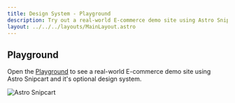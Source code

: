 ```yaml
---
title: Design System - Playground
description: Try out a real-world E-commerce demo site using Astro Snipcart
layout: ../../../layouts/MainLayout.astro
---
```


## Playground

Open the [Playground](https://astro-snipcart-playground.vercel.app/) to see a real-world E-commerce demo site using Astro Snipcart and it's optional design system.

![Astro Snipcart](/design-system-example-2.png "Astro Snipcart")
